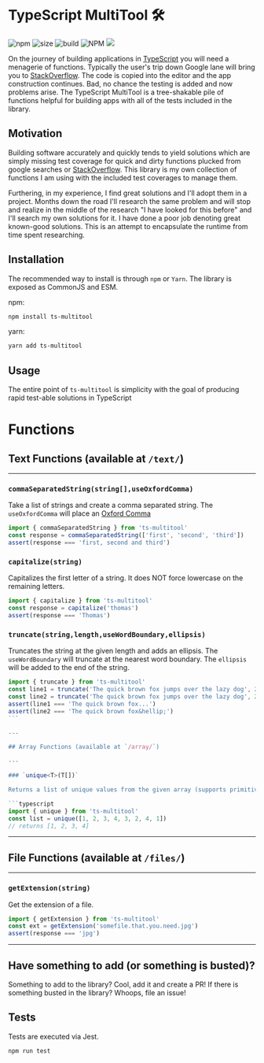 # TypeScript MultiTool 🛠

<p>
  <img alt="npm" src="https://img.shields.io/npm/dw/ts-multitool?style=flat-square"/>
  <img alt="size" src="https://img.shields.io/bundlephobia/min/ts-multitool"/>
  <img alt="build" src="https://img.shields.io/github/workflow/status/cbschuld/ts-multitool/CI"/>
  <img alt="NPM" src="https://img.shields.io/npm/l/ts-multitool?style=flat-square"/>
  <img src="https://img.shields.io/badge/PRs-welcome-brightgreen.svg?style=flat-square"/>
</p>

On the journey of building applications in [TypeScript](https://www.typescriptlang.org/) you will need a menagerie of functions. Typically the user's trip down Google lane will bring you to [StackOverflow](https://stackoverflow.com). The code is copied into the editor and the app construction continues. Bad, no chance the testing is added and now problems arise. The TypeScript MultiTool is a tree-shakable pile of functions helpful for building apps with all of the tests included in the library.

## Motivation

Building software accurately and quickly tends to yield solutions which are simply missing test coverage for quick and dirty functions plucked from google searches or [StackOverflow](https://stackoverflow.com). This library is my own collection of functions I am using with the included test coverages to manage them.

Furthering, in my experience, I find great solutions and I'll adopt them in a project. Months down the road I'll research the same problem and will stop and realize in the middle of the research "I have looked for this before" and I'll search my own solutions for it. I have done a poor job denoting great known-good solutions. This is an attempt to encapsulate the runtime from time spent researching.

## Installation

The recommended way to install is through `npm` or `Yarn`. The library is exposed as CommonJS and ESM.

npm:

```sh
npm install ts-multitool
```

yarn:

```sh
yarn add ts-multitool
```

## Usage

The entire point of `ts-multitool` is simplicity with the goal of producing rapid test-able solutions in TypeScript

# Functions

## Text Functions (available at `/text/`)

---

### `commaSeparatedString(string[],useOxfordComma)`

Take a list of strings and create a comma separated string. The `useOxfordComma` will place an [Oxford Comma](https://en.wikipedia.org/wiki/Serial_comma)

```typescript
import { commaSeparatedString } from 'ts-multitool'
const response = commaSeparatedString(['first', 'second', 'third'])
assert(response === 'first, second and third')
```

### `capitalize(string)`

Capitalizes the first letter of a string. It does NOT force lowercase on the remaining letters.

```typescript
import { capitalize } from 'ts-multitool'
const response = capitalize('thomas')
assert(response === 'Thomas')
```

### `truncate(string,length,useWordBoundary,ellipsis)`

Truncates the string at the given length and adds an ellipsis. The `useWordBoundary` will truncate at the nearest word boundary. The `ellipsis` will be added to the end of the string.

````typescript
import { truncate } from 'ts-multitool'
const line1 = truncate('The quick brown fox jumps over the lazy dog', 20, true, '...')
const line2 = truncate('The quick brown fox jumps over the lazy dog', 20)
assert(line1 === 'The quick brown fox...')
assert(line2 === 'The quick brown fox&hellip;')
```

---

## Array Functions (available at `/array/`)

---

### `unique<T>(T[])`

Returns a list of unique values from the given array (supports primitives)

```typescript
import { unique } from 'ts-multitool'
const list = unique([1, 2, 3, 4, 3, 2, 4, 1])
// returns [1, 2, 3, 4]
````

---

## File Functions (available at `/files/`)

---

### `getExtension(string)`

Get the extension of a file.

```typescript
import { getExtension } from 'ts-multitool'
const ext = getExtension('somefile.that.you.need.jpg')
assert(response === 'jpg')
```

---

## Have something to add (or something is busted)?

Something to add to the library? Cool, add it and create a PR! If there is something busted in the library? Whoops, file an issue!

## Tests

Tests are executed via Jest.

```shell script
npm run test
```
